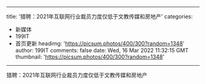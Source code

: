 
---
title: '猎聘：2021年互联网行业裁员力度仅低于文教传媒和房地产'
categories: 
 - 新媒体
 - 199IT
 - 首页更新
headimg: 'https://picsum.photos/400/300?random=1348'
author: 199IT
comments: false
date: Wed, 16 Mar 2022 11:32:15 GMT
thumbnail: 'https://picsum.photos/400/300?random=1348'
---

<div>   
猎聘：2021年互联网行业裁员力度仅低于文教传媒和房地产  
</div>
            